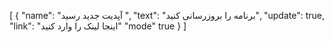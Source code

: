 [
{
  "name": "آپدیت جدید رسید ",
  "text": "برنامه را بروزرسانی کنید",
  "update": true,
  "link": "اینجا لینک را وارد کنید"
  "mode" true
}
]
